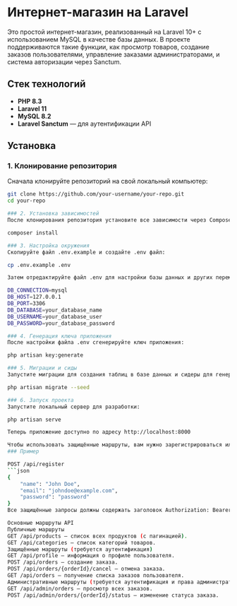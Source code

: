 # Интернет-магазин на Laravel

Это простой интернет-магазин, реализованный на Laravel 10+ с использованием MySQL в качестве базы данных. В проекте поддерживаются такие функции, как просмотр товаров, создание заказов пользователями, управление заказами администраторами, и система авторизации через Sanctum.

## Стек технологий

- **PHP 8.3**
- **Laravel 11**
- **MySQL 8.2**
- **Laravel Sanctum** — для аутентификации API

## Установка

### 1. Клонирование репозитория 

Сначала клонируйте репозиторий на свой локальный компьютер:

```bash
git clone https://github.com/your-username/your-repo.git
cd your-repo

### 2. Установка зависимостей
После клонирования репозитория установите все зависимости через Composer:

composer install

### 3. Настройка окружения
Скопируйте файл .env.example и создайте .env файл:

cp .env.example .env

Затем отредактируйте файл .env для настройки базы данных и других переменных окружения:

DB_CONNECTION=mysql
DB_HOST=127.0.0.1
DB_PORT=3306
DB_DATABASE=your_database_name
DB_USERNAME=your_database_user
DB_PASSWORD=your_database_password

### 4. Генерация ключа приложения
После настройки файла .env сгенерируйте ключ приложения:

php artisan key:generate

### 5. Миграции и сиды
Запустите миграции для создания таблиц в базе данных и сидеры для генерации тестовых данных:

php artisan migrate --seed

### 6. Запуск проекта
Запустите локальный сервер для разработки:

php artisan serve

Теперь приложение доступно по адресу http://localhost:8000

Чтобы использовать защищённые маршруты, вам нужно зарегистрироваться или войти в систему через API. После успешной авторизации вы получите токен доступа, который нужно передавать в заголовках для всех защищённых запросов.
### Пример

POST /api/register
```json
{
    "name": "John Doe",
    "email": "johndoe@example.com",
    "password": "password"
}
Все защищённые запросы должны содержать заголовок Authorization: Bearer {токен}.

Основные маршруты API
Публичные маршруты
GET /api/products — список всех продуктов (с пагинацией).
GET /api/categories — список категорий товаров.
Защищённые маршруты (требуется аутентификация)
GET /api/profile — информация о профиле пользователя.
POST /api/orders — создание заказа.
POST /api/orders/{orderId}/cancel — отмена заказа.
GET /api/orders — получение списка заказов пользователя.
Административные маршруты (требуется аутентификация и права администратора)
GET /api/admin/orders — просмотр всех заказов.
POST /api/admin/orders/{orderId}/status — изменение статуса заказа.
